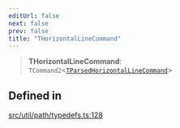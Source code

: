 ```yaml
---
editUrl: false
next: false
prev: false
title: "THorizontalLineCommand"
---
```


> **THorizontalLineCommand**: `TCommand2`\<[`TParsedHorizontalLineCommand`](/api/namespaces/util/type-aliases/tparsedhorizontallinecommand/)\>

## Defined in

[src/util/path/typedefs.ts:128](https://github.com/fabricjs/fabric.js/blob/a0b4adf41e0a1fd81824114cedd4c32bfb8cac25/src/util/path/typedefs.ts#L128)
